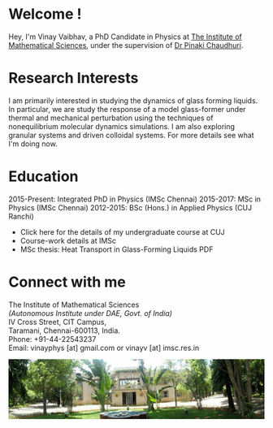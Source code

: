 # Welcome !

Hey, I'm Vinay Vaibhav, a PhD Candidate in Physics at <a href="https://www.imsc.res.in">The Institute of Mathematical Sciences</a>, under the supervision of <a href="https://www.imsc.res.in/pinaki_chaudhuri">Dr Pinaki Chaudhuri</a>.

# Research Interests
I am primarily interested in studying the dynamics of glass forming liquids. In particular, we are study the response of a model glass-former under thermal and mechanical perturbation using the techniques of nonequilibrium molecular dynamics simulations. I am also exploring granular systems and driven colloidal systems. For more details see what I'm doing now.

<!---
<img src="images/blj.gif" width = "900">
-->

# Education
2015-Present:	Integrated PhD in Physics (IMSc Chennai)
2015-2017:	  MSc in Physics (IMSc Chennai)
2012-2015:	  BSc (Hons.) in Applied Physics (CUJ Ranchi)

* Click here for the details of my undergraduate course at CUJ
* Course-work details at IMSc  
* MSc thesis: Heat Transport in Glass-Forming Liquids PDF

# Connect with me
The Institute of Mathematical Sciences  
*(Autonomous Institute under DAE, Govt. of India)*  
IV Cross Street, CIT Campus,  
Taramani, Chennai-600113, India.  
Phone: +91-44-22543237  
Email: vinayphys [at] gmail.com or vinayv [at] imsc.res.in

<img src="images/imsc.jpg" width = "900">

